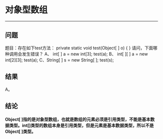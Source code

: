 # 对象型数组
---
## 问题
题目：存在如下test方法：
private static void test(Object[ ] o) {
	}
请问，下面哪种调用会发生错误？
A、
int[ ] a = new int[3];
test(a);
B、
int[ ][ ] a = new int[2][3];
test(a);
C、String[ ] s = new String[ ];
test(s);
## 结果
A。
## 结论
#### Object[ ]指的是对象型数组，也就是数组的元素必须是引用类型，不能是基本数据类型。int[]类型的数组本身是引用类型，但是元素是基本数据类型，所以不是Object[ ]类型。